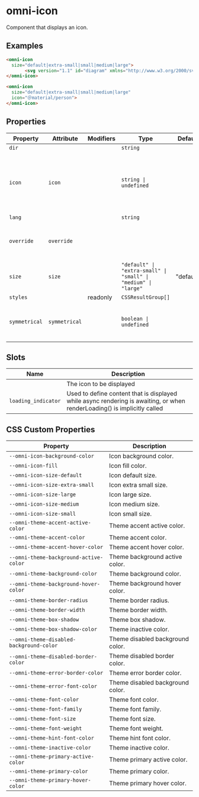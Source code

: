 # omni-icon

Component that displays an icon.

## Examples

```html
<omni-icon
  size="default|extra-small|small|medium|large">
	   <svg version="1.1" id="diagram" xmlns="http://www.w3.org/2000/svg" xmlns:xlink="http://www.w3.org/1999/xlink" x="0px" y="0px" width="375px" height="150px"><path d="M45,11.5H33.333c0.735-1.159,1.167-2.528,1.167-4C34.5,3.364,31.136,0,27,0s-7.5,3.364-7.5,7.5c0,1.472,0.432,2.841,1.167,4H9l-9,32h54L45,11.5z M22.5,7.5C22.5,5.019,24.519,3,27,3s4.5,2.019,4.5,4.5c0,1.752-1.017,3.257-2.481,4h-4.037 C23.517,10.757,22.5,9.252,22.5,7.5z" id="control"/></svg>
</omni-icon>
```

```html
<omni-icon
  size="default|extra-small|small|medium|large"
  icon="＠material/person">
</omni-icon>
```

## Properties

| Property      | Attribute     | Modifiers | Type                                             | Default   | Description                                      |
|---------------|---------------|-----------|--------------------------------------------------|-----------|--------------------------------------------------|
| `dir`         |               |           | `string`                                         |           |                                                  |
| `icon`        | `icon`        |           | `string \| undefined`                            |           | Name of the icon to display. Takes preference over the slotted icon. |
| `lang`        |               |           | `string`                                         |           |                                                  |
| `override`    | `override`    |           |                                                  |           | Used to set the base direction of text for display |
| `size`        | `size`        |           | `"default" \| "extra-small" \| "small" \| "medium" \| "large"` | "default" | Size to display the icon at                      |
| `styles`      |               | readonly  | `CSSResultGroup[]`                               |           |                                                  |
| `symmetrical` | `symmetrical` |           | `boolean \| undefined`                           |           | When true, enforces 1:1 width and height of the icon. |

## Slots

| Name                | Description                                      |
|---------------------|--------------------------------------------------|
|                     | The icon to be displayed                         |
| `loading_indicator` | Used to define content that is displayed while async rendering is awaiting, or when renderLoading() is implicitly called |

## CSS Custom Properties

| Property                                 | Description                      |
|------------------------------------------|----------------------------------|
| `--omni-icon-background-color`           | Icon background color.           |
| `--omni-icon-fill`                       | Icon fill color.                 |
| `--omni-icon-size-default`               | Icon default size.               |
| `--omni-icon-size-extra-small`           | Icon extra small size.           |
| `--omni-icon-size-large`                 | Icon large size.                 |
| `--omni-icon-size-medium`                | Icon medium size.                |
| `--omni-icon-size-small`                 | Icon small size.                 |
| `--omni-theme-accent-active-color`       | Theme accent active color.       |
| `--omni-theme-accent-color`              | Theme accent color.              |
| `--omni-theme-accent-hover-color`        | Theme accent hover color.        |
| `--omni-theme-background-active-color`   | Theme background active color.   |
| `--omni-theme-background-color`          | Theme background color.          |
| `--omni-theme-background-hover-color`    | Theme background hover color.    |
| `--omni-theme-border-radius`             | Theme border radius.             |
| `--omni-theme-border-width`              | Theme border width.              |
| `--omni-theme-box-shadow`                | Theme box shadow.                |
| `--omni-theme-box-shadow-color`          | Theme inactive color.            |
| `--omni-theme-disabled-background-color` | Theme disabled background color. |
| `--omni-theme-disabled-border-color`     | Theme disabled border color.     |
| `--omni-theme-error-border-color`        | Theme error border color.        |
| `--omni-theme-error-font-color`          | Theme disabled background color. |
| `--omni-theme-font-color`                | Theme font color.                |
| `--omni-theme-font-family`               | Theme font family.               |
| `--omni-theme-font-size`                 | Theme font size.                 |
| `--omni-theme-font-weight`               | Theme font weight.               |
| `--omni-theme-hint-font-color`           | Theme hint font color.           |
| `--omni-theme-inactive-color`            | Theme inactive color.            |
| `--omni-theme-primary-active-color`      | Theme primary active color.      |
| `--omni-theme-primary-color`             | Theme primary color.             |
| `--omni-theme-primary-hover-color`       | Theme primary hover color.       |
